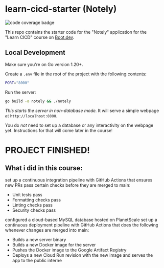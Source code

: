 # learn-cicd-starter (Notely)

![code coverage badge](https://github.com/castoldie/learn-cicd-starter/.github/workflows/ci.yml/badge.svg)


This repo contains the starter code for the "Notely" application for the "Learn CICD" course on [Boot.dev](https://boot.dev).

## Local Development

Make sure you're on Go version 1.20+.

Create a `.env` file in the root of the project with the following contents:

```bash
PORT="8000"
```

Run the server:

```bash
go build -o notely && ./notely
```

*This starts the server in non-database mode.* It will serve a simple webpage at `http://localhost:8000`.

You do *not* need to set up a database or any interactivity on the webpage yet. Instructions for that will come later in the course!

# PROJECT FINISHED!

## What i did in this course:

set up a continuous integration pipeline with GitHub Actions that ensures new PRs pass certain checks before they are merged to main:
  
- Unit tests pass
- Formatting checks pass
- Linting checks pass
- Security checks pass
  
configured a cloud-based MySQL database hosted on PlanetScale
set up a continuous deployment pipeline with GitHub Actions that does the following whenever changes are merged into main:

- Builds a new server binary
- Builds a new Docker image for the server
- Pushes the Docker image to the Google Artifact Registry
- Deploys a new Cloud Run revision with the new image and serves the app to the public interne
